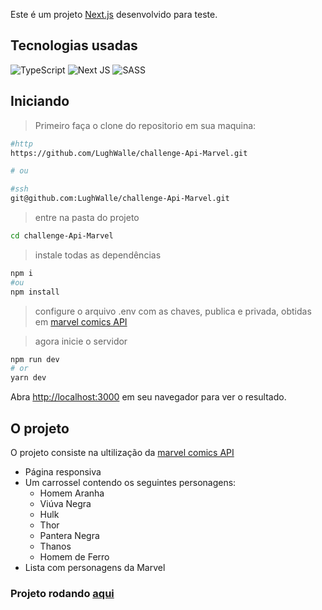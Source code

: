 Este é um projeto [Next.js](https://nextjs.org/) desenvolvido para teste.

## Tecnologias usadas

![TypeScript](https://img.shields.io/badge/TypeScript--%23007ACC.svg?style=flat-square&logo=typescript&logoColor=white)
![Next JS](https://img.shields.io/badge/Next-black?style=flat-square&logo=next.js&logoColor=white)
![SASS](https://img.shields.io/badge/-SASS-bf4080?style=flat-square&logo=sass&logoColor=ffffff)


## Iniciando

>Primeiro faça o clone do repositorio em sua maquina:

```bash
#http
https://github.com/LughWalle/challenge-Api-Marvel.git

# ou

#ssh
git@github.com:LughWalle/challenge-Api-Marvel.git
```

>entre na pasta do projeto
```bash
cd challenge-Api-Marvel
```
>instale todas as dependências
```bash
npm i
#ou
npm install
```
>configure o arquivo .env com as chaves, publica e privada, obtidas em [marvel comics API](https://developer.marvel.com/documentation/getting_started)

>agora inicie o servidor
```bash
npm run dev
# or
yarn dev
```

Abra [http://localhost:3000](http://localhost:3000) em seu navegador para ver o resultado.

## O projeto

O projeto consiste na ultilização da [marvel comics API](https://developer.marvel.com/documentation/getting_started)

- Página responsiva
- Um carrossel contendo os seguintes personagens:
	- Homem Aranha
	- Viúva Negra
	- Hulk
	- Thor
	- Pantera Negra
	- Thanos
	- Homem de Ferro
- Lista com personagens da Marvel

### Projeto rodando [aqui](https://storied-medovik-1f7bd4.netlify.app/)
